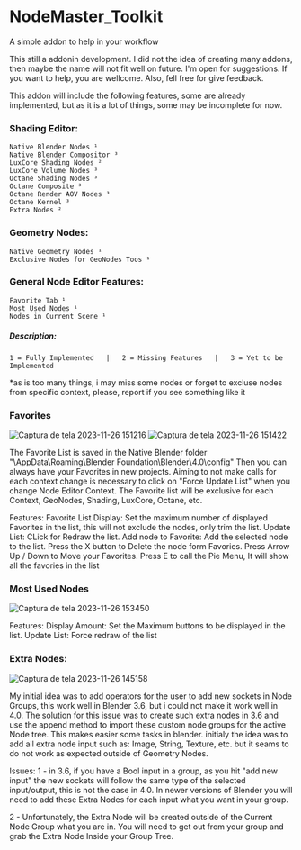 # NodeMaster_Toolkit
A simple addon to help in your workflow


This still a addonin development. I did not the idea of creating many addons, then maybe the name will not fit well on future. I'm open for suggestions.
If you want to help, you are wellcome. Also, fell free for give feedback.

This addon will include the following features, some are already implemented, but as it is a lot of things, some may be incomplete for now.

  ### Shading Editor:
    Native Blender Nodes ¹
    Native Blender Compositor ³
    LuxCore Shading Nodes ²
    LuxCore Volume Nodes ³
    Octane Shading Nodes ³
    Octane Composite ³
    Octane Render AOV Nodes ³
    Octane Kernel ³  
    Extra Nodes ²
  ### Geometry Nodes:
    Native Geometry Nodes ¹
    Exclusive Nodes for GeoNodes Toos ¹

### General Node Editor Features:
    Favorite Tab ¹
    Most Used Nodes ¹
    Nodes in Current Scene ¹

  ##### Description:
    1 = Fully Implemented   |   2 = Missing Features   |   3 = Yet to be Implemented
  
*as is too many things, i may miss some nodes or forget to excluse nodes from specific context, please, report if you see something like it

### Favorites

  ![Captura de tela 2023-11-26 151216](https://github.com/r-kez/NodeMaster_Toolkit/assets/150207615/31d85ed4-f752-4788-b5be-2a4a862cb446)
  ![Captura de tela 2023-11-26 151422](https://github.com/r-kez/NodeMaster_Toolkit/assets/150207615/20a417c9-f9c4-447b-bf8c-551a0bb28376)

  The Favorite List is saved in the Native Blender folder "\AppData\Roaming\Blender Foundation\Blender\4.0\config"
  Then you can always have your Favorites in new projects.
  Aiming to not make calls for each context change is necessary to click on "Force Update List" when you change Node Editor Context.
  The Favorite list will be exclusive for each Context, GeoNodes, Shading, LuxCore, Octane, etc.

  Features:
  Favorite List Display: Set the maximum number of displayed Favorites in the list, this will not exclude the nodes, only trim the list.
  Update List: CLick for Redraw the list.
  Add node to Favorite: Add the selected node to the list.
  Press the X button to Delete the node form Favories.
  Press Arrow Up / Down to Move your Favorites.
  Press E to call the Pie Menu, It will show all the favories in the list

### Most Used Nodes
![Captura de tela 2023-11-26 153450](https://github.com/r-kez/NodeMaster_Toolkit/assets/150207615/3dac1846-c2d9-43a9-9038-70963bcace13)

Features:
  Display Amount: Set the Maximum buttons to be displayed in the list.
  Update List: Force redraw of the list
      
### Extra Nodes:
  ![Captura de tela 2023-11-26 145158](https://github.com/r-kez/NodeMaster_Toolkit/assets/150207615/a38ea70a-9b3a-43f9-91dc-f05839f90eb2)
  
  My initial idea was to add operators for the user to add new sockets in Node Groups, this work well in Blender 3.6, but i could not make it work well in 4.0.
  The solution for this issue was to create such extra nodes in 3.6 and use the append method to import these custom node groups for the active Node tree. This makes easier some tasks in blender.
  initialy the idea was to add all extra node input such as: Image, String, Texture, etc. but it seams to do not work as expected outside of Geometry Nodes.

  Issues:
  1 - in 3.6, if you have a Bool input in a group, as you hit "add new input" the new sockets will follow the same type of the selected input/output, this is not the case in 4.0. 
  In newer versions of Blender you will need to add these Extra Nodes for each input what you want in your group.
  
  2 - Unfortunately, the Extra Node will be created outside of the Current Node Group what you are in. You will need to get out from your group and grab the Extra Node Inside your Group Tree.

  
